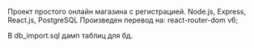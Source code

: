 Проект простого онлайн магазина с регистрацией.
Node.js, Express, React.js, PostgreSQL
Произведен перевод на:
react-router-dom v6;

В db_import.sql дамп таблиц для бд.
